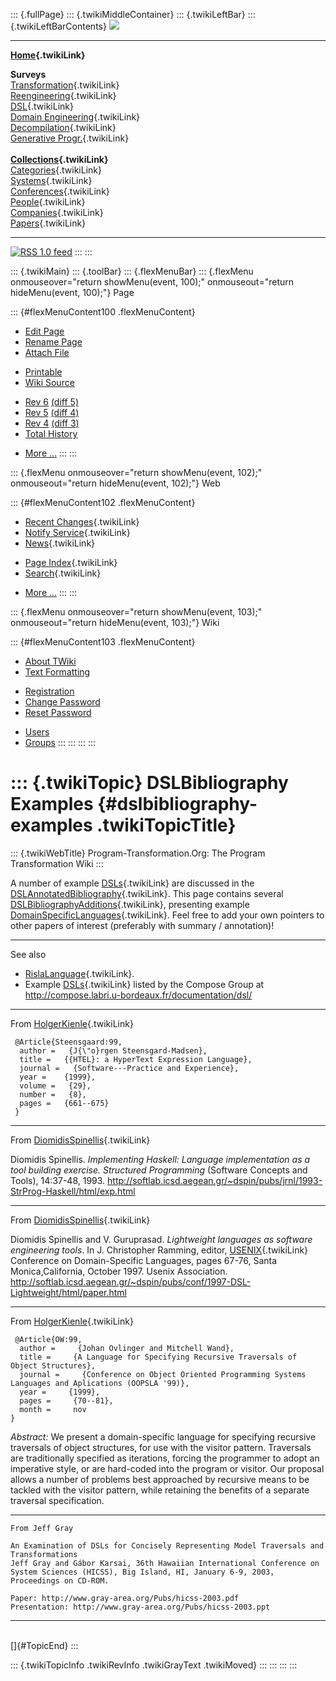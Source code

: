 ::: {.fullPage}
::: {.twikiMiddleContainer}
::: {.twikiLeftBar}
::: {.twikiLeftBarContents}
![](../pub/transformation.gif)

------------------------------------------------------------------------

**[Home](WebHome){.twikiLink}**

**Surveys**\
[Transformation](ProgramTransformation){.twikiLink}\
[Reengineering](ReengineeringWiki){.twikiLink}\
[DSL](DomainSpecificLanguages){.twikiLink}\
[Domain Engineering](DomainEngineering){.twikiLink}\
[Decompilation](DeCompilation){.twikiLink}\
[Generative Progr.](GenerativeProgrammingWiki){.twikiLink}\
\
**[Collections](CategoryCollection){.twikiLink}**\
[Categories](CategoryCategory){.twikiLink}\
[Systems](TransformationSystems){.twikiLink}\
[Conferences](TransformationConferences){.twikiLink}\
[People](TransformationPeople){.twikiLink}\
[Companies](TransformationCompanies){.twikiLink}\
[Papers](CategoryPaper){.twikiLink}

------------------------------------------------------------------------

[![](../pub/rss.gif "RSS 1.0 feed")](WebRss@skin=rss)
:::
:::

::: {.twikiMain}
::: {.toolBar}
::: {.flexMenuBar}
::: {.flexMenu onmouseover="return showMenu(event, 100);" onmouseout="return hideMenu(event, 100);"}
Page

::: {#flexMenuContent100 .flexMenuContent}
-   [Edit
    Page](http://www.program-transformation.org/edit/Transform/DSLBibliographyExamples?t=1536826449)
-   [Rename
    Page](http://www.program-transformation.org/rename/Transform/DSLBibliographyExamples)
-   [Attach
    File](http://www.program-transformation.org/attach/Transform/DSLBibliographyExamples)

<!-- -->

-   [Printable](http://www.program-transformation.org/view/Transform/DSLBibliographyExamples?skin=print.pattern)
-   [Wiki
    Source](http://www.program-transformation.org/view/Transform/DSLBibliographyExamples?skin=text&raw=on&contenttype=text/plain)

<!-- -->

-   [Rev
    6](http://www.program-transformation.org/view/Transform/DSLBibliographyExamples?rev=1.6)
    [(diff 5)](http://www.program-transformation.org/rdiff/Transform/DSLBibliographyExamples?rev1=1.6&rev2=1.5)
-   [Rev
    5](http://www.program-transformation.org/view/Transform/DSLBibliographyExamples?rev=1.5)
    [(diff 4)](http://www.program-transformation.org/rdiff/Transform/DSLBibliographyExamples?rev1=1.5&rev2=1.4)
-   [Rev
    4](http://www.program-transformation.org/view/Transform/DSLBibliographyExamples?rev=1.4)
    [(diff 3)](http://www.program-transformation.org/rdiff/Transform/DSLBibliographyExamples?rev1=1.4&rev2=1.3)
-   [Total
    History](http://www.program-transformation.org/rdiff/Transform/DSLBibliographyExamples)

<!-- -->

-   [More
    \...](http://www.program-transformation.org/oops/Transform/DSLBibliographyExamples?template=oopsmore&param1=1.6&param2=1.6)
:::
:::

::: {.flexMenu onmouseover="return showMenu(event, 102);" onmouseout="return hideMenu(event, 102);"}
Web

::: {#flexMenuContent102 .flexMenuContent}
-   [Recent Changes](WebChanges){.twikiLink}
-   [Notify Service](WebNotify){.twikiLink}
-   [News](WebNews){.twikiLink}

<!-- -->

-   [Page Index](WebIndex){.twikiLink}
-   [Search](WebSearch){.twikiLink}

<!-- -->

-   [More
    \...](http://www.program-transformation.org/oops/Transform/DSLBibliographyExamples?template=oopsmore&param1=1.6&param2=1.6)
:::
:::

::: {.flexMenu onmouseover="return showMenu(event, 103);" onmouseout="return hideMenu(event, 103);"}
Wiki

::: {#flexMenuContent103 .flexMenuContent}
-   [About
    TWiki](http://www.program-transformation.org/view/TWiki/WebHome)
-   [Text
    Formatting](http://www.program-transformation.org/view/TWiki/TextFormattingRules)

<!-- -->

-   [Registration](http://www.program-transformation.org/view/TWiki/TWikiRegistration)
-   [Change
    Password](http://www.program-transformation.org/view/TWiki/ChangePassword)
-   [Reset
    Password](http://www.program-transformation.org/view/TWiki/ResetPassword)

<!-- -->

-   [Users](http://www.program-transformation.org/view/Main/TWikiUsers)
-   [Groups](http://www.program-transformation.org/view/Main/TWikiGroups)
:::
:::
:::
:::

::: {.twikiTopic}
DSLBibliography Examples {#dslbibliography-examples .twikiTopicTitle}
========================

::: {.twikiWebTitle}
Program-Transformation.Org: The Program Transformation Wiki
:::

A number of example [DSLs](DSLs){.twikiLink} are discussed in the
[DSLAnnotatedBibliography](DSLAnnotatedBibliography){.twikiLink}. This
page contains several
[DSLBibliographyAdditions](DSLBibliographyAdditions){.twikiLink},
presenting example
[DomainSpecificLanguages](DomainSpecificLanguages){.twikiLink}. Feel
free to add your own pointers to other papers of interest (preferably
with summary / annotation)!

------------------------------------------------------------------------

See also

-   [RislaLanguage](RislaLanguage){.twikiLink}.
-   Example [DSLs](DSLs){.twikiLink} listed by the Compose Group at
    <http://compose.labri.u-bordeaux.fr/documentation/dsl/>

------------------------------------------------------------------------

From [HolgerKienle](HolgerKienle){.twikiLink}

     @Article{Steensgaard:99,
      author =   {J{\"o}rgen Steensgard-Madsen},
      title =   {{HTEL}: a HyperText Expression Language},
      journal =   {Software---Practice and Experience},
      year =    {1999},
      volume =   {29},
      number =   {8},
      pages =   {661--675}
     }

------------------------------------------------------------------------

From [DiomidisSpinellis](DiomidisSpinellis){.twikiLink}

Diomidis Spinellis. *Implementing Haskell: Language implementation as a
tool building exercise. Structured Programming* (Software Concepts and
Tools), 14:37-48, 1993.
<http://softlab.icsd.aegean.gr/~dspin/pubs/jrnl/1993-StrProg-Haskell/html/exp.html>

------------------------------------------------------------------------

From [DiomidisSpinellis](DiomidisSpinellis){.twikiLink}

Diomidis Spinellis and V. Guruprasad. *Lightweight languages as software
engineering tools*. In J. Christopher Ramming, editor,
[USENIX](USENIX){.twikiLink} Conference on Domain-Specific Languages,
pages 67-76, Santa Monica,California, October 1997. Usenix Association.
<http://softlab.icsd.aegean.gr/~dspin/pubs/conf/1997-DSL-Lightweight/html/paper.html>

------------------------------------------------------------------------

From [HolgerKienle](HolgerKienle){.twikiLink}

     @Article{OW:99,
      author =     {Johan Ovlinger and Mitchell Wand},
      title =     {A Language for Specifying Recursive Traversals of Object Structures},
      journal =     {Conference on Object Oriented Programming Systems Languages and Aplications (OOPSLA '99)},
      year =     {1999},
      pages =     {70--81},
      month =     nov
    }

*Abstract:* We present a domain-specific language for specifying
recursive traversals of object structures, for use with the visitor
pattern. Traversals are traditionally specified as iterations, forcing
the programmer to adopt an imperative style, or are hard-coded into the
program or visitor. Our proposal allows a number of problems best
approached by recursive means to be tackled with the visitor pattern,
while retaining the benefits of a separate traversal specification.

------------------------------------------------------------------------


    From Jeff Gray

    An Examination of DSLs for Concisely Representing Model Traversals and Transformations
    Jeff Gray and Gábor Karsai, 36th Hawaiian International Conference on System Sciences (HICSS), Big Island, HI, January 6-9, 2003, Proceedings on CD-ROM.

    Paper: http://www.gray-area.org/Pubs/hicss-2003.pdf
    Presentation: http://www.gray-area.org/Pubs/hicss-2003.ppt

------------------------------------------------------------------------

\
[]{#TopicEnd}
:::

::: {.twikiTopicInfo .twikiRevInfo .twikiGrayText .twikiMoved}
:::
:::
:::
:::
